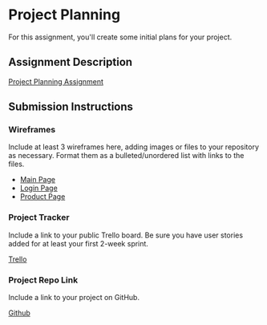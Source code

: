 # Project Planning
For this assignment, you'll create some initial plans for your project.

## Assignment Description
[Project Planning Assignment](https://education.launchcode.org/liftoff/modules/assignments/project-planning)

## Submission Instructions

### Wireframes

Include at least 3 wireframes here, adding images or files to your repository as necessary. Format them as a bulleted/unordered list with links to the files.

* [Main Page](./MainPage.pdf)
* [Login Page](./LoginPage.pdf)
* [Product Page](./ProductPage.pdf)

### Project Tracker

Include a link to your public Trello board. Be sure you have user stories added for at least your first 2-week sprint.

[Trello](https://trello.com/b/ESWVy4c2)

### Project Repo Link

Include a link to your project on GitHub.

[Github](https://github.com/rchaff7/Liftoff-storefront)
